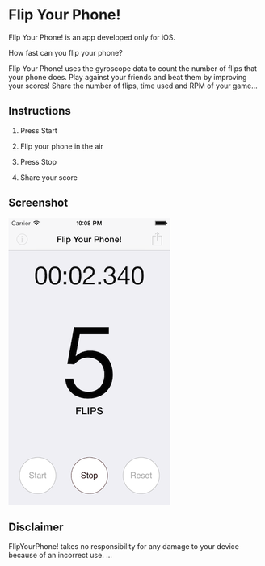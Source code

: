 Flip Your Phone!
===============

Flip Your Phone! is an app developed only for iOS.

How fast can you flip your phone? 

Flip Your Phone! uses the gyroscope data to count the number of flips that your phone does. Play against your friends and beat them by improving your scores! Share the number of flips, time used and RPM of your game... 

Instructions 
--
1) Press Start 

2) Flip your phone in the air 

3) Press Stop 

4) Share your score 

Screenshot
--

![Flip Your Phone screenshot](https://raw.githubusercontent.com/apascual/flip-your-phone/master/screenshot.png)

Disclaimer 
----------- 
FlipYourPhone! takes no responsibility for any damage to your device because of an incorrect use. ...
